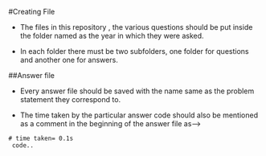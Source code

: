 #Creating File

* The files in this repository , the various questions should be put inside the folder named as the year in which they were asked.

* In each folder there must be two subfolders, one folder for questions and another one for answers.

##Answer file

* Every answer file should be saved with the name same as the problem statement they correspond to. 

* The time taken by the particular answer code should also be mentioned as a comment in the beginning of the answer file as-->

```
# time taken= 0.1s
 code..
 ```

